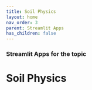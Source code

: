 ```yaml
---
title: Soil Physics
layout: home
nav_order: 3
parent: Streamlit Apps
has_children: false
---
```


### Streamlit Apps for the topic

# Soil Physics

